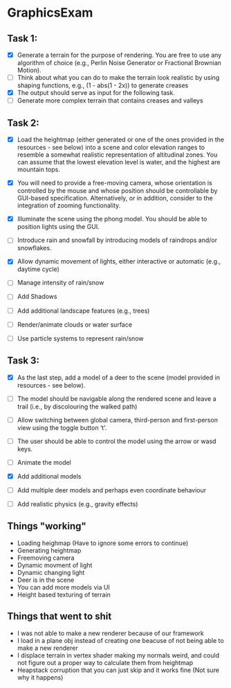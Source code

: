 # GraphicsExam

## Task 1:
- [x] Generate a terrain for the purpose of rendering. You are free to use any algorithm of choice
(e.g., Perlin Noise Generator or Fractional Brownian Motion).
- [ ] Think about what you can do to make the terrain look realistic by using shaping functions,
e.g., (1 - abs(1 - 2x)) to generate creases
- [x] The output should serve as input for the following task.
- [ ] Generate more complex terrain that contains creases and valleys

## Task 2:
- [x] Load the heightmap (either generated or one of the ones provided in the resources - see
below) into a scene and color elevation ranges to resemble a somewhat realistic
representation of altitudinal zones. You can assume that the lowest elevation level is water,
and the highest are mountain tops.

- [x] You will need to provide a free-moving camera, whose orientation is controlled by the
mouse and whose position should be controllable by GUI-based specification. Alternatively,
or in addition, consider to the integration of zooming functionality.
- [x] Illuminate the scene using the phong model. You should be able to position lights using the
GUI.
- [ ] Introduce rain and snowfall by introducing models of raindrops and/or snowflakes.
- [x] Allow dynamic movement of lights, either interactive or automatic (e.g., daytime
cycle)
- [ ] Manage intensity of rain/snow
- [ ] Add Shadows
- [ ] Add additional landscape features (e.g., trees)
- [ ] Render/animate clouds or water surface
- [ ] Use particle systems to represent rain/snow

## Task 3:
- [x] As the last step, add a model of a deer to the scene (model provided in resources - see
below).
- [ ] The model should be navigable along the rendered scene and leave a trail (i.e., by
discolouring the walked path)
- [ ] Allow switching between global camera, third-person and first-person view using the toggle
button ‘t’.
- [ ] The user should be able to control the model using the arrow or wasd keys.
- [ ] Animate the model
- [x] Add additional models
- [ ] Add multiple deer models and perhaps even coordinate behaviour
- [ ] Add realistic physics (e.g., gravity effects)


## Things "working"
* Loading heighmap (Have to ignore some errors to continue)
* Generating heightmap
* Freemoving camera
* Dynamic movment of light
* Dynamic changing light
* Deer is in the scene
* You can add more models via UI
* Height based texturing of terrain

## Things that went to shit
* I was not able to make a new renderer because of our framework
* I load in a plane obj instead of creating one beacuse of not being able to make a new renderer
* I displace terrain in vertex shader making my normals weird, and could not figure out a proper way to calculate them from heightmap
* Heapstack corruption that you can just skip and it works fine (Not sure why it happens)